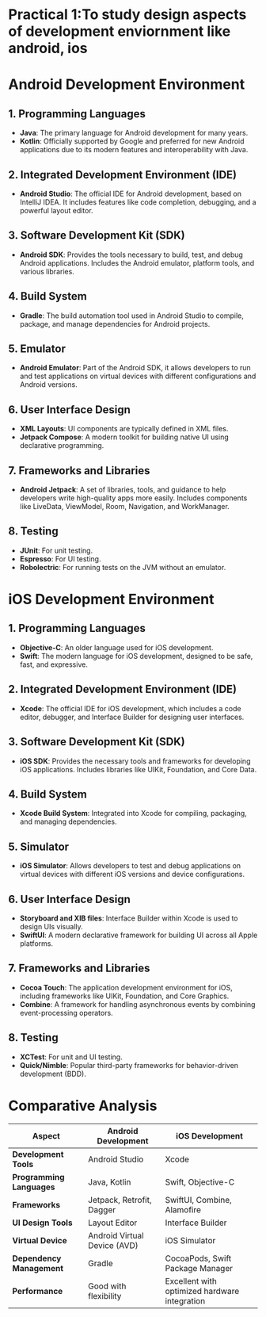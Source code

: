 # Practical 1:To study design aspects of development enviornment like android, ios

# Android Development Environment

## 1. Programming Languages
- **Java**: The primary language for Android development for many years.
- **Kotlin**: Officially supported by Google and preferred for new Android applications due to its modern features and interoperability with Java.

## 2. Integrated Development Environment (IDE)
- **Android Studio**: The official IDE for Android development, based on IntelliJ IDEA. It includes features like code completion, debugging, and a powerful layout editor.

## 3. Software Development Kit (SDK)
- **Android SDK**: Provides the tools necessary to build, test, and debug Android applications. Includes the Android emulator, platform tools, and various libraries.

## 4. Build System
- **Gradle**: The build automation tool used in Android Studio to compile, package, and manage dependencies for Android projects.

## 5. Emulator
- **Android Emulator**: Part of the Android SDK, it allows developers to run and test applications on virtual devices with different configurations and Android versions.

## 6. User Interface Design
- **XML Layouts**: UI components are typically defined in XML files.
- **Jetpack Compose**: A modern toolkit for building native UI using declarative programming.

## 7. Frameworks and Libraries
- **Android Jetpack**: A set of libraries, tools, and guidance to help developers write high-quality apps more easily. Includes components like LiveData, ViewModel, Room, Navigation, and WorkManager.

## 8. Testing
- **JUnit**: For unit testing.
- **Espresso**: For UI testing.
- **Robolectric**: For running tests on the JVM without an emulator.

# iOS Development Environment

## 1. Programming Languages
- **Objective-C**: An older language used for iOS development.
- **Swift**: The modern language for iOS development, designed to be safe, fast, and expressive.

## 2. Integrated Development Environment (IDE)
- **Xcode**: The official IDE for iOS development, which includes a code editor, debugger, and Interface Builder for designing user interfaces.

## 3. Software Development Kit (SDK)
- **iOS SDK**: Provides the necessary tools and frameworks for developing iOS applications. Includes libraries like UIKit, Foundation, and Core Data.

## 4. Build System
- **Xcode Build System**: Integrated into Xcode for compiling, packaging, and managing dependencies.

## 5. Simulator
- **iOS Simulator**: Allows developers to test and debug applications on virtual devices with different iOS versions and device configurations.

## 6. User Interface Design
- **Storyboard and XIB files**: Interface Builder within Xcode is used to design UIs visually.
- **SwiftUI**: A modern declarative framework for building UI across all Apple platforms.

## 7. Frameworks and Libraries
- **Cocoa Touch**: The application development environment for iOS, including frameworks like UIKit, Foundation, and Core Graphics.
- **Combine**: A framework for handling asynchronous events by combining event-processing operators.

## 8. Testing
- **XCTest**: For unit and UI testing.
- **Quick/Nimble**: Popular third-party frameworks for behavior-driven development (BDD).

# Comparative Analysis

| Aspect                  | Android Development                               | iOS Development                                    |
|-------------------------|---------------------------------------------------|---------------------------------------------------|
| **Development Tools**   | Android Studio                                    | Xcode                                             |
| **Programming Languages** | Java, Kotlin                                   | Swift, Objective-C                                |
| **Frameworks**          | Jetpack, Retrofit, Dagger                         | SwiftUI, Combine, Alamofire                       |
| **UI Design Tools**     | Layout Editor                                     | Interface Builder                                 |
| **Virtual Device**      | Android Virtual Device (AVD)                      | iOS Simulator                                     |
| **Dependency Management** | Gradle                                         | CocoaPods, Swift Package Manager                  |
| **Performance**         | Good with flexibility                             | Excellent with optimized hardware integration     |
